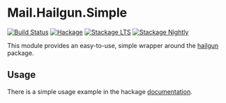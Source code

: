 
Mail.Hailgun.Simple
===================

[![Build Status](https://secure.travis-ci.org/cdepillabout/hailgun-simple.svg)](http://travis-ci.org/cdepillabout/hailgun-simple)
[![Hackage](https://img.shields.io/hackage/v/hailgun-simple.svg)](https://hackage.haskell.org/package/hailgun-simple)
[![Stackage LTS](http://stackage.org/package/hailgun-simple/badge/lts)](http://stackage.org/lts/package/hailgun-simple)
[![Stackage Nightly](http://stackage.org/package/hailgun-simple/badge/nightly)](http://stackage.org/nightly/package/hailgun-simple)

This module provides an easy-to-use, simple wrapper around the
[hailgun](https://hackage.haskell.org/package/hailgun) package.

## Usage

There is a simple usage example in the hackage
[documentation](https://hackage.haskell.org/package/hailgun-simple/docs/Mail-Hailgun-Simple.html).
